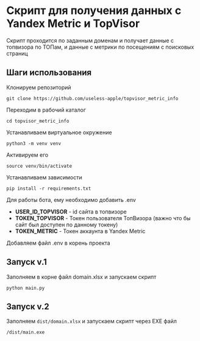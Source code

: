 # Скрипт для получения данных с Yandex Metric и TopVisor

Скрипт проходится по заданным доменам и получает данные с топвизора по ТОПам, и данные с метрики по посещениям с поисковых страниц
## Шаги использования

Клонируем репозиторий
```
git clone https://github.com/useless-apple/topvisor_metric_info
```
Переходим в рабочий каталог
```
cd topvisor_metric_info
```
Устанавливаем виртуальное окружение
```
python3 -m venv venv
```
Активируем его
```
source venv/bin/activate
```
Устанавливаем зависимости
```
pip install -r requirements.txt
```
Для работы бота, ему необходимо добавить .env

- **USER_ID_TOPVISOR** - id сайта в топвизоре
- **TOKEN_TOPVISOR** - Токен пользователя ТопВизора (важно что бы сайт был доступен по данному токену)
- **TOKEN_METRIC** - Токен аккаунта в Yandex Metric


Добавляем файл .env в корень проекта


## Запуск v.1

Заполняем в корне файл domain.xlsx и запускаем скрипт
```shell
python main.py
```

## Запуск v.2

Заполняем ``dist/domain.xlsx`` и запускаем скрипт через EXE файл
```shell
/dist/main.exe
```
